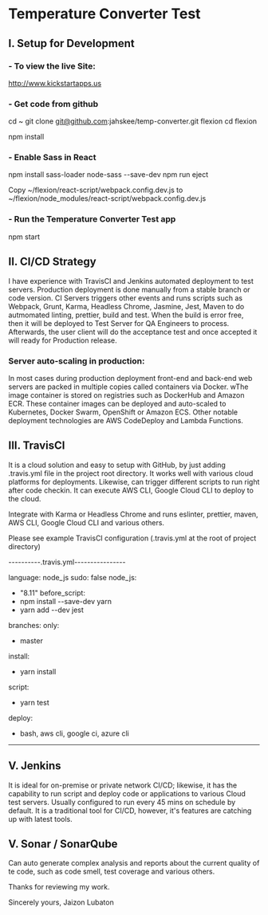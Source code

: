 # Temperature Converter Test 


## I. Setup for Development

### - To view the live Site:

http://www.kickstartapps.us

### - Get code from github

  cd ~
  git clone git@github.com:jahskee/temp-converter.git flexion
  cd flexion

  npm install


### - Enable Sass in React

  npm install sass-loader node-sass --save-dev
  npm run eject

   Copy ~/flexion/react-script/webpack.config.dev.js to
   ~/flexion/node_modules/react-script/webpack.config.dev.js


### - Run the Temperature Converter Test app

  npm start



## II. CI/CD Strategy

I have experience with TravisCI and Jenkins automated deployment to test servers. Production deployment is done manually   from a stable branch or code version. CI Servers triggers other events and runs scripts such as Webpack, Grunt, Karma, 
Headless Chrome, Jasmine, Jest, Maven to do autmomated linting, prettier, build and test. When the build is error free, then it will be deployed to Test Server for QA Engineers to process. Afterwards, the user client will do the acceptance test and once accepted it will ready for Production release. 


### Server auto-scaling in production:

In most cases during production deployment front-end and back-end web servers  are packed in multiple copies called containers via Docker. wThe image container is stored on registries such as DockerHub and Amazon ECR. These container images can be deployed and auto-scaled to Kubernetes, Docker Swarm, OpenShift or Amazon ECS. Other notable deployment technologies are AWS CodeDeploy and Lambda Functions.  


## III. TravisCI 

It is a cloud solution and easy to setup with GitHub, by just adding .travis.yml file in the project root directory.  It works well with various cloud platforms for deployments. Likewise, can trigger different scripts to run right after code checkin. It can execute AWS CLI, Google Cloud CLI to deploy to the cloud.   


Integrate with Karma or Headless Chrome and runs eslinter, prettier, maven, AWS CLI, Google Cloud CLI and various others. 

Please see example TravisCI configuration (.travis.yml at the root of project directory)

----------.travis.yml----------------

language: node_js
sudo: false
node_js:
  - "8.11"
before_script: 
  - npm install --save-dev yarn
  - yarn add --dev jest

branches:
   only:
   - master

install:  
  - yarn install
 
script:
  - yarn test

deploy:
  - bash, aws cli, google ci, azure cli
     
-----------------------------

## V. Jenkins

It is ideal for on-premise or private network CI/CD; likewise, it has the capability to run script and deploy code or applications to various Cloud test servers. Usually configured to run every 45 mins on schedule by default.  It is a traditional tool for CI/CD, however, it's features are catching up with latest tools.


## V. Sonar / SonarQube

Can auto generate complex analysis and reports about the current quality of te code, such as code smell, test coverage and various others.



Thanks for reviewing my work.


Sincerely yours,
Jaizon Lubaton
